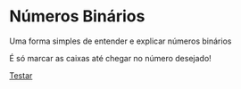 # Números Binários
Uma forma simples de entender e explicar números binários

É só marcar as caixas até chegar no número desejado!

[Testar](https://felipeanibal.com/ptbr/binary/)
